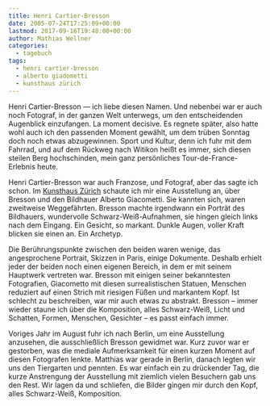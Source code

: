 ```yaml
---
title: Henri Cartier-Bresson
date: 2005-07-24T17:25:09+00:00
lastmod: 2017-09-16T19:48:00+00:00
author: Mathias Wellner
categories:
  - tagebuch
tags:
  - henri cartier-bresson
  - alberto giadometti
  - kunsthaus zürich
---
```

Henri Cartier-Bresson &mdash; ich liebe diesen Namen. Und nebenbei war er auch noch Fotograf, in der ganzen Welt unterwegs, um den entscheidenden Augenblick einzufangen. La moment decisive. Es regnete später, also hatte wohl auch ich den passenden Moment gewählt, um dem trüben Sonntag doch noch etwas abzugewinnen. Sport und Kultur, denn ich fuhr mit dem Fahrrad, und auf dem Rückweg nach Witikon heißt es immer, sich diesen steilen Berg hochschinden, mein ganz persönliches Tour-de-France-Erlebnis heute.

Henri Cartier-Bresson war auch Franzose, und Fotograf, aber das sagte ich schon. Im [Kunsthaus Zürich](http://www.kunsthaus.ch) schaute ich mir eine Ausstellung an, über Bresson und den Bildhauer Alberto Giacometti. Sie kannten sich, waren zweitweise Weggefährten. Bresson machte irgendwann ein Porträt des Bildhauers, wundervolle Schwarz-Weiß-Aufnahmen, sie hingen gleich links nach dem Eingang. Ein Gesicht, so markant. Dunkle Augen, voller Kraft blicken sie einen an. Ein Archetyp.

Die Berührungspunkte zwischen den beiden waren wenige, das angesprochene Portrait, Skizzen in Paris, einige Dokumente. Deshalb erhielt jeder der beiden noch einen eigenen Bereich, in dem er mit seinem Hauptwerk vertreten war. Bresson mit einigen seiner bekanntesten Fotografien, Giacometto mit diesen surrealistischen Statuen, Menschen reduziert auf einen Strich mit riesigen Füßen und markantem Kopf. Ist schlecht zu beschreiben, war mir auch etwas zu abstrakt. Bresson &#8211; immer wieder staune ich über die Komposition, alles Schwarz-Weiß, Licht und Schatten, Formen, Menschen, Gesichter &#8211; es passt einfach immer.

Voriges Jahr im August fuhr ich nach Berlin, um eine Ausstellung anzusehen, die ausschließlich Bresson gewidmet war. Kurz zuvor war er gestorben, was die mediale Aufmerksamkeit für einen kurzen Moment auf diesen Fotografen lenkte. Matthias war gerade in Berlin, danach legten wir uns den Tiergarten und pennten. Es war einfach ein zu drückender Tag, die kurze Anstrengung der Ausstellung mit ziemlich vielen Besuchern gab uns den Rest. Wir lagen da und schliefen, die Bilder gingen mir durch den Kopf, alles Schwarz-Weiß, Komposition.